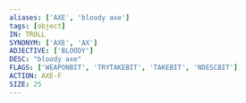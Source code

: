 ```yaml
---
aliases: ['AXE', 'bloody axe']
tags: [object]
IN: TROLL
SYNONYM: ['AXE', 'AX']
ADJECTIVE: ['BLOODY']
DESC: "bloody axe"
FLAGS: ['WEAPONBIT', 'TRYTAKEBIT', 'TAKEBIT', 'NDESCBIT']
ACTION: AXE-F
SIZE: 25
---
```

